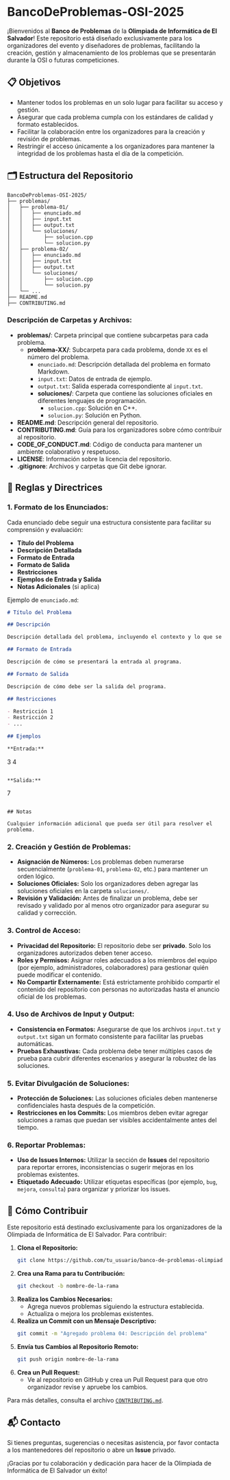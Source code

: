 # BancoDeProblemas-OSI-2025

¡Bienvenidos al **Banco de Problemas** de la **Olimpiada de Informática de El Salvador**! Este repositorio está diseñado exclusivamente para los organizadores del evento y diseñadores de problemas, facilitando la creación, gestión y almacenamiento de los problemas que se presentarán durante la OSI o futuras competiciones.

## 📋 Objetivos

- Mantener todos los problemas en un solo lugar para facilitar su acceso y gestión.
- Asegurar que cada problema cumpla con los estándares de calidad y formato establecidos.
- Facilitar la colaboración entre los organizadores para la creación y revisión de problemas.
- Restringir el acceso únicamente a los organizadores para mantener la integridad de los problemas hasta el día de la competición.

## 🗂️ Estructura del Repositorio

```
BancoDeProblemas-OSI-2025/
├── problemas/
│   ├── problema-01/
│   │   ├── enunciado.md
│   │   ├── input.txt
│   │   ├── output.txt
│   │   └── soluciones/
│   │       ├── solucion.cpp
│   │       └── solucion.py
│   ├── problema-02/
│   │   ├── enunciado.md
│   │   ├── input.txt
│   │   ├── output.txt
│   │   └── soluciones/
│   │       ├── solucion.cpp
│   │       └── solucion.py
│   └── ...
├── README.md
├── CONTRIBUTING.md
```

### **Descripción de Carpetas y Archivos:**

- **problemas/**: Carpeta principal que contiene subcarpetas para cada problema.
  - **problema-XX/**: Subcarpeta para cada problema, donde `XX` es el número del problema.
    - `enunciado.md`: Descripción detallada del problema en formato Markdown.
    - `input.txt`: Datos de entrada de ejemplo.
    - `output.txt`: Salida esperada correspondiente al `input.txt`.
    - **soluciones/**: Carpeta que contiene las soluciones oficiales en diferentes lenguajes de programación.
      - `solucion.cpp`: Solución en C++.
      - `solucion.py`: Solución en Python.
- **README.md**: Descripción general del repositorio.
- **CONTRIBUTING.md**: Guía para los organizadores sobre cómo contribuir al repositorio.
- **CODE_OF_CONDUCT.md**: Código de conducta para mantener un ambiente colaborativo y respetuoso.
- **LICENSE**: Información sobre la licencia del repositorio.
- **.gitignore**: Archivos y carpetas que Git debe ignorar.

## 📜 Reglas y Directrices

### 1. **Formato de los Enunciados:**

Cada enunciado debe seguir una estructura consistente para facilitar su comprensión y evaluación:

- **Título del Problema**
- **Descripción Detallada**
- **Formato de Entrada**
- **Formato de Salida**
- **Restricciones**
- **Ejemplos de Entrada y Salida**
- **Notas Adicionales** (si aplica)

Ejemplo de `enunciado.md`:

```markdown
# Título del Problema

## Descripción

Descripción detallada del problema, incluyendo el contexto y lo que se espera que los participantes resuelvan.

## Formato de Entrada

Descripción de cómo se presentará la entrada al programa.

## Formato de Salida

Descripción de cómo debe ser la salida del programa.

## Restricciones

- Restricción 1
- Restricción 2
- ...

## Ejemplos

**Entrada:**
```
3 4
```

**Salida:**
```
7
```

## Notas

Cualquier información adicional que pueda ser útil para resolver el problema.
```

### 2. **Creación y Gestión de Problemas:**

- **Asignación de Números:** Los problemas deben numerarse secuencialmente (`problema-01`, `problema-02`, etc.) para mantener un orden lógico.
- **Soluciones Oficiales:** Solo los organizadores deben agregar las soluciones oficiales en la carpeta `soluciones/`.
- **Revisión y Validación:** Antes de finalizar un problema, debe ser revisado y validado por al menos otro organizador para asegurar su calidad y corrección.

### 3. **Control de Acceso:**

- **Privacidad del Repositorio:** El repositorio debe ser **privado**. Solo los organizadores autorizados deben tener acceso.
- **Roles y Permisos:** Asignar roles adecuados a los miembros del equipo (por ejemplo, administradores, colaboradores) para gestionar quién puede modificar el contenido.
- **No Compartir Externamente:** Está estrictamente prohibido compartir el contenido del repositorio con personas no autorizadas hasta el anuncio oficial de los problemas.

### 4. **Uso de Archivos de Input y Output:**

- **Consistencia en Formatos:** Asegurarse de que los archivos `input.txt` y `output.txt` sigan un formato consistente para facilitar las pruebas automáticas.
- **Pruebas Exhaustivas:** Cada problema debe tener múltiples casos de prueba para cubrir diferentes escenarios y asegurar la robustez de las soluciones.

### 5. **Evitar Divulgación de Soluciones:**

- **Protección de Soluciones:** Las soluciones oficiales deben mantenerse confidenciales hasta después de la competición.
- **Restricciones en los Commits:** Los miembros deben evitar agregar soluciones a ramas que puedan ser visibles accidentalmente antes del tiempo.

### 6. **Reportar Problemas:**

- **Uso de Issues Internos:** Utilizar la sección de **Issues** del repositorio para reportar errores, inconsistencias o sugerir mejoras en los problemas existentes.
- **Etiquetado Adecuado:** Utilizar etiquetas específicas (por ejemplo, `bug`, `mejora`, `consulta`) para organizar y priorizar los issues.

## 🤝 Cómo Contribuir

Este repositorio está destinado exclusivamente para los organizadores de la Olimpiada de Informática de El Salvador. Para contribuir:

1. **Clona el Repositorio:**
   ```bash
   git clone https://github.com/tu_usuario/banco-de-problemas-olimpiada.git
   ```
2. **Crea una Rama para tu Contribución:**
   ```bash
   git checkout -b nombre-de-la-rama
   ```
3. **Realiza los Cambios Necesarios:**
   - Agrega nuevos problemas siguiendo la estructura establecida.
   - Actualiza o mejora los problemas existentes.
4. **Realiza un Commit con un Mensaje Descriptivo:**
   ```bash
   git commit -m "Agregado problema 04: Descripción del problema"
   ```
5. **Envía tus Cambios al Repositorio Remoto:**
   ```bash
   git push origin nombre-de-la-rama
   ```
6. **Crea un Pull Request:**
   - Ve al repositorio en GitHub y crea un Pull Request para que otro organizador revise y apruebe los cambios.

Para más detalles, consulta el archivo [`CONTRIBUTING.md`](./CONTRIBUTING.md).


## 📬 Contacto

Si tienes preguntas, sugerencias o necesitas asistencia, por favor contacta a los mantenedores del repositorio o abre un **Issue** privado.

¡Gracias por tu colaboración y dedicación para hacer de la Olimpiada de Informática de El Salvador un éxito!

